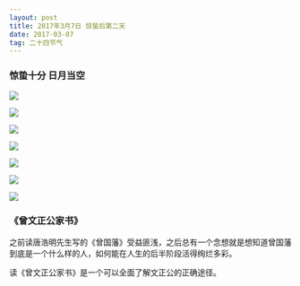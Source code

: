 ```yaml
---
layout: post
title: 2017年3月7日 惊蛰后第二天
date: 2017-03-07
tag: 二十四节气
---
```


### 惊蛰十分 日月当空

![](/images/24/2017_3_7_1.jpg)

![](/images/24/2017_3_7_2.jpg)

![](/images/24/2017_3_7_3.jpg)

![](/images/24/2017_3_7_4.jpg)

![](/images/24/2017_3_7_5.jpg)

![](/images/24/2017_3_7_6.jpg)

![](/images/24/2017_3_7_7.jpg)

### 《曾文正公家书》
之前读唐浩明先生写的《曾国藩》受益匪浅，之后总有一个念想就是想知道曾国藩到底是一个什么样的人，如何能在人生的后半阶段活得绚烂多彩。

读《曾文正公家书》是一个可以全面了解文正公的正确途径。
